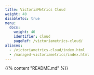 ```yaml
---
title: VictoriaMetrics Cloud
weight: 40
disableToc: true
menu:
  docs:
    weight: 40
    identifier: cloud
    pageRef: /victoriametrics-cloud/
aliases:
  - /victoriametrics-cloud/index.html
  - /managed-victoriametrics/index.html
---
```

{{% content "README.md" %}}
